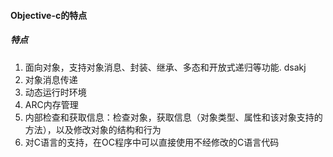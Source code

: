 #### Objective-c的特点

##### 特点
1. 面向对象，支持对象消息、封装、继承、多态和开放式递归等功能.
   dsakj
2. 对象消息传递
3. 动态运行时环境
4. ARC内存管理
5. 内部检查和获取信息：检查对象，获取信息（对象类型、属性和该对象支持的方法），以及修改对象的结构和行为
6. 对C语言的支持，在OC程序中可以直接使用不经修改的C语言代码
